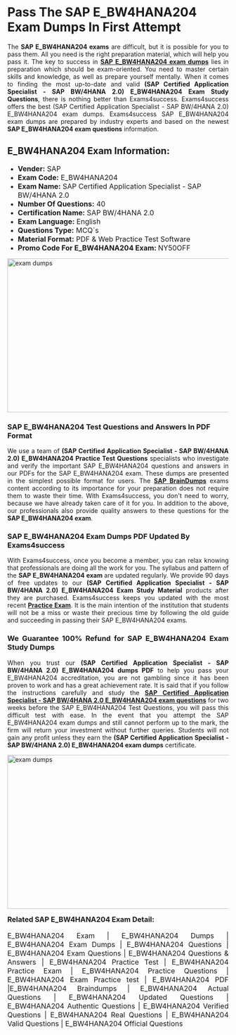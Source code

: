 <h1><strong><strong>Pass The SAP E_BW4HANA204 Exam Dumps In First Attempt</strong></strong></h1> <p style="text-align:justify">The <strong>SAP E_BW4HANA204 exams</strong> are difficult, but it is possible for you to pass them. All you need is the right preparation material, which will help you pass it. The key to success in <a href="https://www.exams4success.com/sap/e_bw4hana204-pdf-exam-dumps"><strong>SAP E_BW4HANA204 exam dumps</strong></a> lies in preparation which should be exam-oriented. You need to master certain skills and knowledge, as well as prepare yourself mentally. When it comes to finding the most up-to-date and valid <strong>(SAP Certified Application Specialist - SAP BW/4HANA 2.0) E_BW4HANA204 Exam Study Questions</strong>, there is nothing better than Exams4success. Exams4success offers the best (SAP Certified Application Specialist - SAP BW/4HANA 2.0) E_BW4HANA204 exam dumps. Exams4success SAP E_BW4HANA204 exam dumps are prepared by industry experts and based on the newest <strong>SAP E_BW4HANA204 exam questions</strong> information.</p> <h2><strong><strong>E_BW4HANA204 Exam Information:</strong></strong></h2> <ul> <li><span style="font-size:16px"><strong>Vender:</strong> SAP</span></li> <li><span style="font-size:16px"><strong>Exam Code:</strong> E_BW4HANA204</span></li> <li><span style="font-size:16px"><strong>Exam Name:</strong> SAP Certified Application Specialist - SAP BW/4HANA 2.0</span></li> <li><span style="font-size:16px"><strong>Number Of Questions:</strong> 40</span></li> <li><span style="font-size:16px"><strong>Certification Name:</strong> SAP BW/4HANA 2.0</span></li> <li><span style="font-size:16px"><strong>Exam Language:</strong> English</span></li> <li><span style="font-size:16px"><strong>Questions Type:</strong> MCQ`s</span></li> <li><span style="font-size:16px"><strong>Material Format:</strong> PDF & Web Practice Test Software</span></li> <li><span style="font-size:16px"><strong>Promo Code For E_BW4HANA204 Exam: </strong>NY50OFF</span></li> </ul> <p><a href="https://www.exams4success.com/sap/e_bw4hana204-pdf-exam-dumps" rel="no-follow"><img alt="exam dumps" src="https://www.certcollections.com/uploads/content/infrist1.png" style="height:350px; width:750px" /></a></p> <h3><strong>SAP E_BW4HANA204 Test Questions and Answers In PDF Format</strong></h3> <p style="text-align:justify">We use a team of <strong>(SAP Certified Application Specialist - SAP BW/4HANA 2.0) E_BW4HANA204 Practice Test Questions</strong> specialists who investigate and verify the important SAP E_BW4HANA204 questions and answers in our PDFs for the SAP E_BW4HANA204 exam. These dumps are presented in the simplest possible format for users. The <a href="https://www.exams4success.com/sap-exam-dumps"><strong>SAP BrainDumps</strong></a> exams content according to its importance for your preparation does not require them to waste their time. With Exams4success, you don't need to worry, because we have already taken care of it for you. In addition to the above, our professionals also provide quality answers to these questions for the<strong> SAP E_BW4HANA204 exam</strong>.</p> <h3><strong> SAP E_BW4HANA204 Exam Dumps PDF Updated By Exams4success</strong></h3> <p style="text-align:justify">With Exams4success, once you become a member, you can relax knowing that professionals are doing all the work for you. The syllabus and pattern of the <strong>SAP E_BW4HANA204 exam </strong>are updated regularly. We provide 90 days of free updates to our <strong>(SAP Certified Application Specialist - SAP BW/4HANA 2.0) E_BW4HANA204 Exam Study Material</strong> products after they are purchased. Exams4success keeps you updated with the most recent <a href="https://www.exams4success.com/"><strong>Practice Exam</strong></a>. It is the main intention of the institution that students will not be a miss or waste their precious time by following the old guide and succeeding in passing their SAP E_BW4HANA204 exams.</p> <h3 style="text-align:justify"><strong>We Guarantee 100% Refund for SAP E_BW4HANA204 Exam Study Dumps</strong></h3> <p style="text-align:justify">When you trust our <strong>(SAP Certified Application Specialist - SAP BW/4HANA 2.0) E_BW4HANA204 dumps PDF</strong> to help you pass your E_BW4HANA204 accreditation, you are not gambling since it has been proven to work and has a great achievement rate. It is said that if you follow the instructions carefully and study the <a href="https://www.exams4success.com/sap/e_bw4hana204-pdf-exam-dumps"><strong>SAP Certified Application Specialist - SAP BW/4HANA 2.0 E_BW4HANA204 exam questions</strong></a> for two weeks before the SAP E_BW4HANA204 Test Questions, you will pass this difficult test with ease. In the event that you attempt the SAP E_BW4HANA204 exam dumps and still cannot perform up to the mark, the firm will return your investment without further queries. Students will not gain any profit unless they earn the <strong>(SAP Certified Application Specialist - SAP BW/4HANA 2.0) E_BW4HANA204 exam dumps</strong> certificate.</p> <p style="text-align:justify"><a href="https://www.exams4success.com/sap/e_bw4hana204-pdf-exam-dumps" rel="no-follow"><img alt="exam dumps" src="https://www.certcollections.com/uploads/content/free_demo1.png" style="height:350px; width:750px" /></a></p> <p style="text-align:justify"><span style="font-size:16px"><strong>Related SAP E_BW4HANA204 Exam Detail:</strong></span><br /> <br /> <span style="font-size:16px">E_BW4HANA204 Exam | E_BW4HANA204 Dumps | E_BW4HANA204 Exam Dumps | E_BW4HANA204 Questions | E_BW4HANA204 Exam Questions | E_BW4HANA204 Questions & Answers | E_BW4HANA204 Practice Test | E_BW4HANA204 Practice Exam | E_BW4HANA204 Practice Questions | E_BW4HANA204 Exam Practice test | E_BW4HANA204 PDF |E_BW4HANA204 Braindumps | E_BW4HANA204 Actual Questions | E_BW4HANA204 Updated Questions | E_BW4HANA204 Authentic Questions | E_BW4HANA204 Verified Questions | E_BW4HANA204 Real Questions | E_BW4HANA204 Valid Questions | E_BW4HANA204 Official Questions</span></p>
